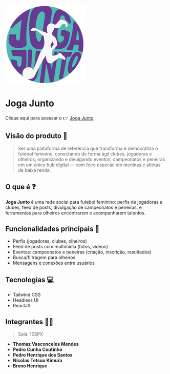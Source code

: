 <img src="./public/imgs/logo-jogajunto.png" width="250px">

# Joga Junto

Clique aqui para acessar o 👉 [Joga Junto](https://jogajunto-site.vercel.app/)
## Visão do produto 👀
> Ser uma plataforma de referência que transforma e democratiza o futebol feminino, conectando de forma ágil clubes, jogadoras e olheiros, organizando e divulgando eventos, campeonatos e peneiras em um único hub digital — com foco especial em meninas e atletas de baixa renda.

## O que é ❓
**Joga Junto** é uma rede social para futebol feminino: perfis de jogadoras e clubes, feed de posts, divulgação de campeonatos e peneiras, e ferramentas para olheiros encontrarem e acompanharem talentos.

## Funcionalidades principais 🔨
- Perfis (jogadoras, clubes, olheiros)  
- Feed de posts com multimídia (fotos, vídeos)  
- Eventos: campeonatos e peneiras (criação, inscrição, resultados)  
- Busca/filtragem para olheiros  
- Mensagens e conexões entre usuários

## Tecnologias 💻
- Tailwind CSS  
- Headless UI  
- ReactJS

## Integrantes 👨‍💻
> Sala: 1ESPX
- **Thomaz Vasconcelos Mendes** 
- **Pedro Cunha Coutinho**  
- **Pedro Henrique dos Santos**
- **Nicolas Tetsuo Kimura**
- **Breno Henrique** 
